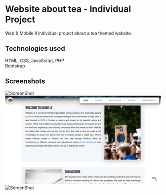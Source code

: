 # Website about tea - Individual Project

Web & Mobile II individual project about a tea themed website.

## Technologies used
HTML, CSS, JavaScript, PHP  </br>Bootstrap 
## Screenshots
![ScreenShot](https://github.com/mateujcic/Web-Development/blob/main/Group/assets/media/home1.png)
![ScreenShot](https://github.com/mateujcic/Web-Development/blob/main/Group/assets/media/home2.png)
![ScreenShot](https://github.com/mateujcic/Web-Development/blob/main/Group/assets/media/culture.png)
